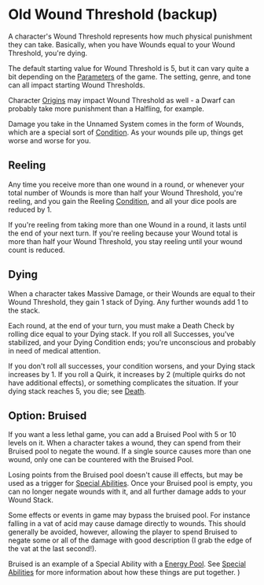 # Old Wound Threshold (backup)

A character's Wound Threshold represents how much physical punishment they can take. Basically, when you have Wounds equal to your Wound Threshold, you're dying.

The default starting value for Wound Threshold is 5, but it can vary quite a bit depending on the [Parameters](Parameters.md) of the game. The setting, genre, and tone can all impact starting Wound Thresholds.

Character [Origins](Origin.md) may impact Wound Threshold as well - a Dwarf can probably take more punishment than a Halfling, for example.

Damage you take in the Unnamed System comes in the form of Wounds, which are a special sort of [Condition](Conditions.md). As your wounds pile up, things get worse and worse for you.

## Reeling

Any time you receive more than one wound in a round, or whenever your total number of Wounds is more than half your Wound Threshold, you're reeling, and you gain the Reeling [Condition](Conditions.md), and all your dice pools are reduced by 1.

If you're reeling from taking more than one Wound in a round, it lasts until the end of your next turn. If you're reeling because your Wound total is more than half your Wound Threshold, you stay reeling until your wound count is reduced.

## Dying

When a character takes Massive Damage, or their Wounds are equal to their Wound Threshold, they gain 1 stack of Dying. Any further wounds add 1 to the stack.

Each round, at the end of your turn, you must make a Death Check by rolling dice equal to your Dying stack. If you roll all Successes, you've stabilized, and your Dying Condition ends; you're unconscious and probably in need of medical attention.

If you don't roll all successes, your condition worsens, and your Dying stack increases by 1. If you roll a Quirk, it increases by 2 (multiple quirks do not have additional effects), or something complicates the situation. If your dying stack reaches 5, you die; see [Death](Death.md).

## Option: Bruised

If you want a less lethal game, you can add a Bruised Pool with 5 or 10 levels on it. When a character takes a wound, they can spend from their Bruised pool to negate the wound. If a single source causes more than one wound, only one can be countered with the Bruised Pool.

Losing points from the Bruised pool doesn't cause ill effects, but may be used as a trigger for [Special Abilities](SpecialAbilities.md). Once your Bruised pool is empty, you can no longer negate wounds with it, and all further damage adds to your Wound Stack.

Some effects or events in game may bypass the bruised pool. For instance falling in a vat of acid may cause damage directly to wounds. This should generally be avoided, however, allowing the player to spend Bruised to negate some or all of the damage with good description (I grab the edge of the vat at the last second!).

Bruised is an example of a Special Ability with a [Energy Pool](Energy.md). See [Special Abilities](SpecialAbilities.md) for more information about how these things are put together.
)